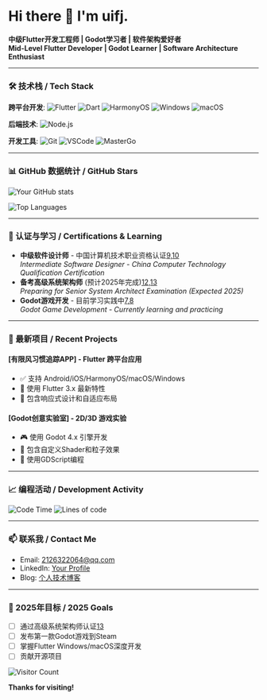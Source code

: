 
# Hi there 👋 I'm uifj. 


**中级Flutter开发工程师 | Godot学习者 | 软件架构爱好者**  
**Mid-Level Flutter Developer | Godot Learner | Software Architecture Enthusiast**

---

### 🛠 技术栈 / Tech Stack

**跨平台开发**:
![Flutter](https://img.shields.io/badge/Flutter-02569B?style=for-the-badge&logo=flutter&logoColor=white)
![Dart](https://img.shields.io/badge/Dart-0175C2?style=for-the-badge&logo=dart&logoColor=white)
![HarmonyOS](https://img.shields.io/badge/HarmonyOS-000000?style=for-the-badge&logo=harmonyos&logoColor=white)
![Windows](https://img.shields.io/badge/Windows-0078D6?style=for-the-badge&logo=windows&logoColor=white)
![macOS](https://img.shields.io/badge/macOS-000000?style=for-the-badge&logo=apple&logoColor=white)

**后端技术**:
![Node.js](https://img.shields.io/badge/Node.js-339933?style=for-the-badge&logo=nodedotjs&logoColor=white)

**开发工具**:
![Git](https://img.shields.io/badge/Git-F05032?style=for-the-badge&logo=git&logoColor=white)
![VSCode](https://img.shields.io/badge/VSCode-007ACC?style=for-the-badge&logo=visualstudiocode&logoColor=white)
![MasterGo](https://img.shields.io/badge/MasterGo-000000?style=for-the-badge)

---

### 📊 GitHub 数据统计 / GitHub Stars

![Your GitHub stats](https://github-readme-stats.vercel.app/api?username=uifj&show_icons=true&theme=radical)

![Top Languages](https://github-readme-stats.vercel.app/api/top-langs/?username=uifj&layout=compact&theme=radical)

---

### 📜 认证与学习 / Certifications & Learning

- **中级软件设计师** - 中国计算机技术职业资格认证[9,10](@ref)  
  *Intermediate Software Designer - China Computer Technology Qualification Certification*
- **备考高级系统架构师** (预计2025年完成)[12,13](@ref)  
  *Preparing for Senior System Architect Examination (Expected 2025)*
- **Godot游戏开发** - 目前学习实践中[7,8](@ref)  
  *Godot Game Development - Currently learning and practicing*

---

### 🌟 最新项目 / Recent Projects

#### [有限风习惯追踪APP] - Flutter 跨平台应用
- ✅ 支持 Android/iOS/HarmonyOS/macOS/Windows
- 🚀 使用 Flutter 3.x 最新特性
- 📱 包含响应式设计和自适应布局

#### [Godot创意实验室] - 2D/3D 游戏实验
- 🎮 使用 Godot 4.x 引擎开发
- 🎨 包含自定义Shader和粒子效果
- 🔧 使用GDScript编程

---

### 📈 编程活动 / Development Activity

<!--START_SECTION:waka-->
![Code Time](http://img.shields.io/badge/Code%20Time-1000%20hrs%2054%20mins-blue)
![Lines of code](https://img.shields.io/badge/From%20Hello%20World%20I%27ve%20Written-1.5%20million%20lines%20of%20code-blue)
<!--END_SECTION:waka-->

---

### 📫 联系我 / Contact Me

- Email: 2126322064@qq.com
- LinkedIn: [Your Profile](https://linkedin.com/in/yourprofile)
- Blog: [个人技术博客](https://blog.yxf01.top)

---

### 🎯 2025年目标 / 2025 Goals

- [ ] 通过高级系统架构师认证[13](@ref)
- [ ] 发布第一款Godot游戏到Steam
- [ ] 掌握Flutter Windows/macOS深度开发
- [ ] 贡献开源项目

![Visitor Count](https://visitor-badge.laobi.icu/badge?page_id=uifj.uifj)

**Thanks for visiting!**
